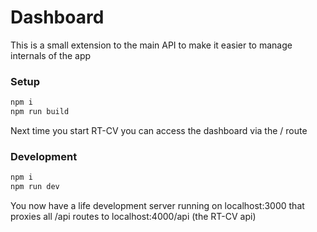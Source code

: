 # Dashboard

This is a small extension to the main API to make it easier to manage internals of the app

### Setup

```sh
npm i
npm run build
```

Next time you start RT-CV you can access the dashboard via the / route

### Development

```sh
npm i
npm run dev
```

You now have a life development server running on localhost:3000 that proxies all /api routes to localhost:4000/api (the RT-CV api)

